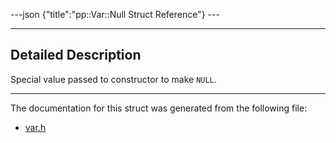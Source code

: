 ---json {"title":"pp::Var::Null Struct Reference"} ---

------------------------------------------------------------------------

<span id="details" class="anchor" style="margin: 0;"></span>

Detailed Description
--------------------

Special value passed to constructor to make `NULL`.

------------------------------------------------------------------------

The documentation for this struct was generated from the following file:

-   <a href="/docs/native-client/pepper_beta/cpp/var_8h/" class="el">var.h</a>
